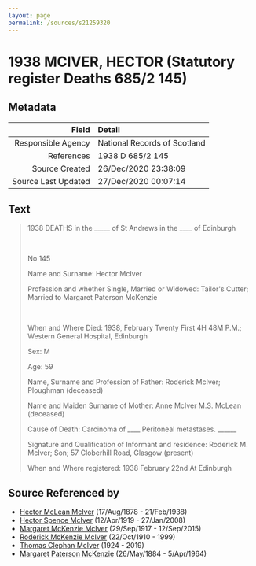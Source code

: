 ```yaml
---
layout: page
permalink: /sources/s21259320
---
```


# 1938 MCIVER, HECTOR (Statutory register Deaths 685/2 145)

## Metadata
Field | Detail
---:|:---
Responsible Agency | National Records of Scotland
References | 1938 D 685/2 145
Source Created | 26/Dec/2020 23:38:09
Source Last Updated | 27/Dec/2020 00:07:14

## Text

> 1938 DEATHS in the _____ of St Andrews in the ____ of Edinburgh
>
> <br/>
>
> No 145
>
> Name and Surname: Hector McIver
>
> Profession and whether Single, Married or Widowed: Tailor's Cutter; Married to Margaret Paterson McKenzie
>
> <br/>
>
> When and Where Died: 1938, February Twenty First 4H 48M P.M.; Western General Hospital, Edinburgh
>
> Sex: M
>
> Age: 59
>
> Name, Surname and Profession of Father: Roderick McIver; Ploughman (deceased)
>
> Name and Maiden Surname of Mother: Anne McIver M.S. McLean (deceased)
>
> Cause of Death: Carcinoma of ____ Peritoneal metastases. ______
>
> Signature and Qualification of Informant and residence: Roderick M. McIver; Son; 57 Cloberhill Road, Glasgow (present)
>
> When and Where registered: 1938 February 22nd At Edinburgh
>

## Source Referenced by

* [Hector McLean McIver](../people/@62168745@-hector-mclean-mciver-b1878-8-17-d1938-2-21.md) (17/Aug/1878 - 21/Feb/1938)
* [Hector Spence McIver](../people/@34334364@-hector-spence-mciver-b1919-4-12-d2008-1-27.md) (12/Apr/1919 - 27/Jan/2008)
* [Margaret McKenzie McIver](../people/@24380064@-margaret-mckenzie-mciver-b1917-9-29-d2015-9-12.md) (29/Sep/1917 - 12/Sep/2015)
* [Roderick McKenzie McIver](../people/@90830540@-roderick-mckenzie-mciver-b1910-10-22-d1999.md) (22/Oct/1910 - 1999)
* [Thomas Clephan McIver](../people/@74287888@-thomas-clephan-mciver-b1924-d2019.md) (1924 - 2019)
* [Margaret Paterson McKenzie](../people/@88610293@-margaret-paterson-mckenzie-b1884-5-26-d1964-4-5.md) (26/May/1884 - 5/Apr/1964)
